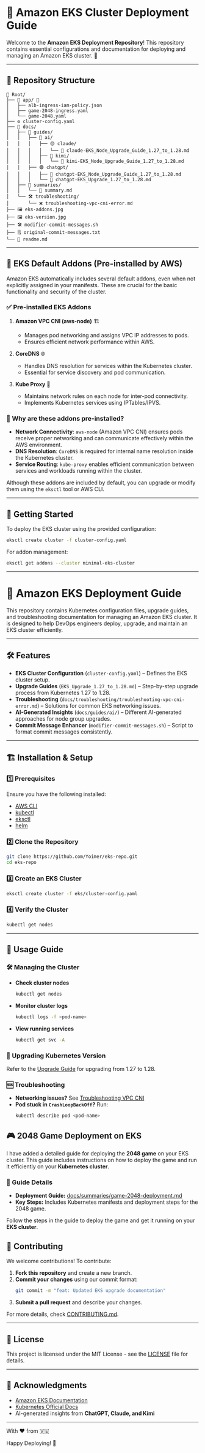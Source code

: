 # 📌 Amazon EKS Cluster Deployment Guide

Welcome to the **Amazon EKS Deployment Repository**! This repository contains essential configurations and documentation for deploying and managing an Amazon EKS cluster. 🚀

---

## 📂 Repository Structure

```
📂 Root/
├── 📂 app/ 🚀
│   ├── alb-ingress-iam-policy.json
│   ├── game-2048-ingress.yaml
│   └── game-2048.yaml
├── ⚙️ cluster-config.yaml
├── 📖 docs/
│   ├── 📜 guides/
│   │   ├── 🤖 ai/
│   │   │   ├── 🟡 claude/
│   │   │   │   └── 📑 claude-EKS_Node_Upgrade_Guide_1.27_to_1.28.md
│   │   │   ├── 🔵 kimi/
│   │   │   │   └── 📑 kimi-EKS_Node_Upgrade_Guide_1.27_to_1.28.md
│   │   ├── 🟢 chatgpt/
│   │   │   ├── 📑 chatgpt-EKS_Node_Upgrade_Guide_1.27_to_1.28.md
│   │   │   └── 📑 chatgpt-EKS_Upgrade_1.27_to_1.28.md
│   ├── 📝 summaries/
│   │   └── 📄 summary.md
│   └── 🛠️ troubleshooting/
│       └── ❌ troubleshooting-vpc-cni-error.md
├── 🖼️ eks-addons.jpg
├── 🖼️ eks-version.jpg
├── 🛠️ modifier-commit-messages.sh
├── 🗒️ original-commit-messages.txt
└── 📖 readme.md
```
---

## 📜 EKS Default Addons (Pre-installed by AWS)
Amazon EKS automatically includes several default addons, even when not explicitly assigned in your manifests. These are crucial for the basic functionality and security of the cluster.

### ✅ Pre-installed EKS Addons

1. **Amazon VPC CNI (aws-node)** 🏗️
   - Manages pod networking and assigns VPC IP addresses to pods.
   - Ensures efficient network performance within AWS.

2. **CoreDNS** 🌐
   - Handles DNS resolution for services within the Kubernetes cluster.
   - Essential for service discovery and pod communication.

3. **Kube Proxy** 🔌
   - Maintains network rules on each node for inter-pod connectivity.
   - Implements Kubernetes services using IPTables/IPVS.

### 🔎 Why are these addons pre-installed?
- **Network Connectivity**: `aws-node` (Amazon VPC CNI) ensures pods receive proper networking and can communicate effectively within the AWS environment.
- **DNS Resolution**: `CoreDNS` is required for internal name resolution inside the Kubernetes cluster.
- **Service Routing**: `kube-proxy` enables efficient communication between services and workloads running within the cluster.

Although these addons are included by default, you can upgrade or modify them using the `eksctl` tool or AWS CLI.

---

## 🚀 Getting Started
To deploy the EKS cluster using the provided configuration:

```sh
eksctl create cluster -f cluster-config.yaml
```

For addon management:

```sh
eksctl get addons --cluster minimal-eks-cluster
```

---

# 🚀 Amazon EKS Deployment Guide

This repository contains Kubernetes configuration files, upgrade guides, and troubleshooting documentation for managing an Amazon EKS cluster. It is designed to help DevOps engineers deploy, upgrade, and maintain an EKS cluster efficiently.

---

## 🛠 Features

- **EKS Cluster Configuration** (`cluster-config.yaml`) – Defines the EKS cluster setup.
- **Upgrade Guides** (`EKS_Upgrade_1.27_to_1.28.md`) – Step-by-step upgrade process from Kubernetes 1.27 to 1.28.
- **Troubleshooting** (`docs/troubleshooting/troubleshooting-vpc-cni-error.md`) – Solutions for common EKS networking issues.
- **AI-Generated Insights** (`docs/guides/ai/`) – Different AI-generated approaches for node group upgrades.
- **Commit Message Enhancer** (`modifier-commit-messages.sh`) – Script to format commit messages consistently.

---

## 🏗 Installation & Setup

### 1️⃣ Prerequisites
Ensure you have the following installed:

- [AWS CLI](https://docs.aws.amazon.com/cli/latest/userguide/install-cliv2.html)
- [kubectl](https://kubernetes.io/docs/tasks/tools/install-kubectl/)
- [eksctl](https://eksctl.io/)
- [helm](https://helm.sh/docs/intro/install/)

### 2️⃣ Clone the Repository
```bash
git clone https://github.com/Yoimer/eks-repo.git
cd eks-repo
```

### 3️⃣ Create an EKS Cluster
```bash
eksctl create cluster -f eks/cluster-config.yaml
```

### 4️⃣ Verify the Cluster
```bash
kubectl get nodes
```

---

## 🚀 Usage Guide

### 🛠 Managing the Cluster

- **Check cluster nodes**
  ```bash
  kubectl get nodes
  ```
- **Monitor cluster logs**
  ```bash
  kubectl logs -f <pod-name>
  ```
- **View running services**
  ```bash
  kubectl get svc -A
  ```

### 🔄 Upgrading Kubernetes Version
Refer to the [Upgrade Guide](docs/guides/ai/chatgpt/chatgpt-EKS_Node_Upgrade_Guide_1.27_to_1.28.md) for upgrading from 1.27 to 1.28.

### 🆘 Troubleshooting
- **Networking issues?** See [Troubleshooting VPC CNI](docs/troubleshooting/troubleshooting-vpc-cni-error.md)
- **Pod stuck in `CrashLoopBackOff`?** Run:
  ```bash
  kubectl describe pod <pod-name>
  ```


## 🎮 2048 Game Deployment on EKS

I have added a detailed guide for deploying the **2048 game** on your EKS cluster. This guide includes instructions on how to deploy the game and run it efficiently on your **Kubernetes cluster**.

### 📝 Guide Details

- **Deployment Guide:** [docs/summaries/game-2048-deployment.md](docs/summaries/game-2048-deployment.md)
- **Key Steps:** Includes Kubernetes manifests and deployment steps for the 2048 game.

Follow the steps in the guide to deploy the game and get it running on your **EKS cluster**.

## 🤝 Contributing

We welcome contributions! To contribute:
1. **Fork this repository** and create a new branch.
2. **Commit your changes** using our commit format:
   ```bash
   git commit -m "feat: Updated EKS upgrade documentation"
   ```
3. **Submit a pull request** and describe your changes.

For more details, check [CONTRIBUTING.md](CONTRIBUTING.md).

---

## 📜 License

This project is licensed under the MIT License - see the [LICENSE](license.md) file for details.

---

## 🙌 Acknowledgments

- [Amazon EKS Documentation](https://docs.aws.amazon.com/eks/latest/userguide/)
- [Kubernetes Official Docs](https://kubernetes.io/docs/)
- AI-generated insights from **ChatGPT, Claude, and Kimi**

---

With ❤️ from 🇻🇪

Happy Deploying! 🎉

